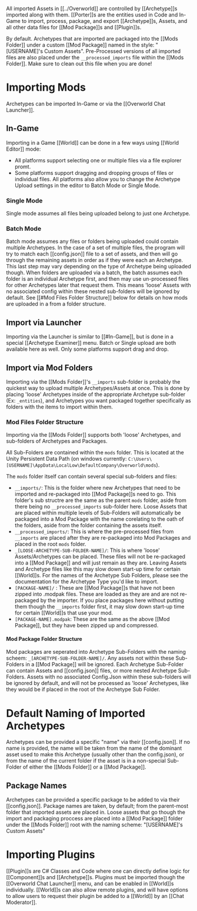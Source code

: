 All imported Assets in [[../Overworld]] are controlled by [[Archetype]]s imported along with them. [[Porter]]s are the entities used in Code and In-Game to import, process, package, and export [[Archetype]]s, Assets, and all other data files for [[Mod Package]]s and [[Plugin]]s.

By default. Archetypes that are imported are packaged into the [[Mods Folder]] under a custom [[Mod Package]] named in the style: "\[USERNAME]'s Custom Assets". Pre-Processed versions of all imported files are also placed under the `__processed_imports` file within the [[Mods Folder]]. Make sure to clean out this file when you are done!

# Importing Mods
Archetypes can be imported In-Game or via the [[Overworld Chat Launcher]].
## In-Game
Importing in a Game [[World]] can be done in a few ways using [[World Editor]] mode:
- All platforms support selecting one or multiple files via a file explorer promt.
- Some platforms support dragging and dropping groups of files or individual files.
All platforms also allow you to change the Archetype Upload settings in the editor to Batch Mode or Single Mode.
### Single Mode
Single mode assumes all files being uploaded belong to just one Archetype.
### Batch Mode
Batch mode assumes any files or folders being uploaded could contain multiple Archetypes. In the case of a set of multiple files, the program will try to match each [[config.json]] file to a set of assets, and then will go through the remaining assets in order as if they were each an Archetype. This last step may vary depending on the type of Archetype being uploaded though. When folders are uploaded via a batch, the batch assumes each folder is an individual Archetype first, and then may use un-processed files for other Archetypes later that request them. This means 'loose' Assets with no associated config within these nested sub-folders will be ignored by default.
See [[#Mod Files Folder Structure]] below for details on how mods are uploaded in a from a folder structure.
## Import via Launcher
Importing via the Launcher is similar to [[#In-Game]], but is done in a special [[Archetype Examiner]] menu. Batch or Single upload are both available here as well. Only some platforms support drag and drop. 
## Import via Mod Folders
Importing via the [[Mods Folder]]'s `__imports` sub-folder is probably the quickest way to upload multiple Archetypes/Assets at once. This is done by placing 'loose' Archetypes inside of the appropriate Archetype sub-folder (Ex: `_entities`), and Archetypes you want packaged together specifically as folders with the items to import within them.
### Mod Files Folder Structure
Importing via the [[Mods Folder]] supports both 'loose' Archetypes, and sub-folders of Archetypes and Packages.

All Sub-Folders are contained within the `mods` folder. This is located at the Unity Persistent Data Path (on windows currently: `C:\Users\[USERNAME]\AppData\LocalLow\DefaultCompany\Overworld\mods`).

The `mods` folder itself can contain several special sub-folders and files:
- `__imports/`: This is the folder where new Archetypes that need to be imported and re-packaged into [[Mod Package]]s need to go. This folder's sub structre are the same as the parent `mods` folder, aside from there being no `__processed_imports` sub-folder here. Loose Assets that are placed within multiple levels of Sub-Folders will automatically be packaged into a Mod Package with the name corelating to the oath of the folders, aside from the folder containing the assets itself.
- `__processed_imports/`: This is where the pre-processed files from `__imports` are placed after they are re-packaged into Mod Packages and placed in the root `mods` folder. 
- `_[LOOSE-ARCHETYPE-SUB-FOLDER-NAME]/`: This is where 'loose' Assets/Archetypes can be placed. These files will not be re-packaged into a [[Mod Package]] and will just remain as they are. Leaving Assets and Archetype files like this may slow down start-up time for certain [[World]]s. For the names of the Archetype Sub Folders, please see the documentation for the Archetype Type you'd like to import.
- `[PACKAGE-NAME]/` : These are [[Mod Package]]s that have not been zipped into .modpak files. These are loaded as they are and are not re-packaged by the importer. If you place packages here without putting them though the `__imports` folder first, it may slow down start-up time for certain [[World]]s that use your mod.
- `[PACKAGE-NAME].modpak`: These are the same as the above [[Mod Package]], but they have been zipped up and compressed.
#### Mod Package Folder Structure
Mod packages are seperated into Archetype Sub-Folders with the naming scheem:
`_[ARCHETYPE-SUB-FOLDER-NAME]/`. Any assets not within these Sub-Folders in a [[Mod Package]] will be ignored. 
Each Archetype Sub-Folder can contain Assets and [[config.json]] files, or more nested Archetype Sub-Folders.
Assets with no associated Config.Json within these sub-folders will be ignored by default, and will not be processed as 'loose' Archetypes, like they would be if placed in the root of the Archetype Sub Folder.
# Default Naming of Imported Archetypes
Archetypes can be provided a specific "name" via their [[config.json]]. If no name is provided, the name will be taken from the name of the dominant asset used to make this Archetype (usually other than the config.json), or from the name of the current folder if the asset is in a non-special Sub-Folder of either the [[Mods Folder]] or a [[Mod Package]].
## Package Names
Archetypes can be provided a specific package to be added to via their [[config.json]].
Package names are taken, by default; from the parent-most folder that imported assets are placed in. Loose assets that go though the import and packaging proccess are  placed into a [[Mod Package]] folder under the [[Mods Folder]] root with the naming scheme: "\[USERNAME]'s Custom Assets"
# Importing Plugins
[[Plugin]]s are C# Classes and Code where one can directly define logic for [[Component]]s and [[Archetype]]s. Plugins must be imported though the [[Overworld Chat Launcher]] menu, and can be enabled in [[World]]s individually. [[World]]s can also allow remote plugins, and will have options to allow users to request their plugin be added to a [[World]] by an [[Chat Moderator]].
